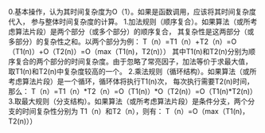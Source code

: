 0.基本操作，认为其时间复杂度为O（1）。如果是函数调用，应该将其时间复杂度代入，
  参与整体时间复杂度的计算。
1.加法规则（顺序复合）。如果算法（或所考虑算法片段）是两个部分（或多个部分）的顺序复合，
  其复杂性是这两部分（或多部分）的复杂性之和。以两个部分为例：
	  T（n）=T1（n）+T2（n）=O（T1(n)）+O（T2(n)）=O（max（T1(n)，T2(n)））
  其中T1(n)和T2(n)分别为顺序复合的两个部分的时间复杂度。由于忽略了常亮因子，加法等价于求最大值，
  取T1(n)和T2(n)中复杂度较高的一个。
2.乘法规则（循环结构）。如果算法（或所考虑算法片段）是一个循环，循环体将执行T1(n)次，
  每次执行需要T2(n)时间，那么：
      T（n）=T1（n）*T2（n）=O（T1(n)）*O（T2(n)）=O（T1(n)*T2(n)）
3.取最大规则（分支结构）。如果算法（或所考虑算法片段）是条件分支，两个分支的时间复杂性分别为
  T1（n）和T2（n），则有：
      T（n）=O（max（T1(n)，T2(n)））